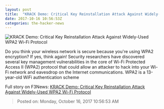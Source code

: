 ```yaml
---
layout: post
title:  "KRACK Demo: Critical Key Reinstallation Attack Against Widely-Used WPA2 Wi-Fi Protocol"
date: 2017-10-16 10:56:53Z
categories: the-hacker-news
---
```


![KRACK Demo: Critical Key Reinstallation Attack Against Widely-Used WPA2 Wi-Fi Protocol](https://4.bp.blogspot.com/-V8dDL9Kefnc/WeRTm2l5ATI/AAAAAAAAuY0/MEaxpP-Xiogl9mWcFyr4J03EzrG2zxZMwCLcBGAs/s1600/wpa2-krack-wifi-hacking.png)

Do you think your wireless network is secure because you're using WPA2 encryption? If yes, think again! Security researchers have discovered several key management vulnerabilities in the core of Wi-Fi Protected Access II (WPA2) protocol that could allow an attacker to hack into your Wi-Fi network and eavesdrop on the Internet communications. WPA2 is a 13-year-old WiFi authentication scheme


Full story on F3News: [KRACK Demo: Critical Key Reinstallation Attack Against Widely-Used WPA2 Wi-Fi Protocol](http://www.f3nws.com/n/ksKjDJ)

> Posted on: Monday, October 16, 2017 10:56:53 AM
